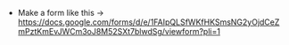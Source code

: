 - Make a form like this -> https://docs.google.com/forms/d/e/1FAIpQLSfWKfHKSmsNG2yOjdCeZmPztKmEvJWCm3oJ8M52SXt7blwdSg/viewform?pli=1